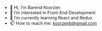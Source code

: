 - 👋 Hi, I’m Barend Koorzen
- 👀 I’m interested in Front-End Development
- 🌱 I’m currently learning React and Redux
- 📫 How to reach me: koorzenb@gmail.com
